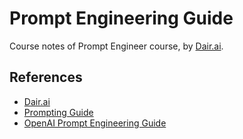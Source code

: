 # Prompt Engineering Guide

Course notes of Prompt Engineer course, by [Dair.ai](https://www.dair.ai).

## References

- [Dair.ai](https://www.dair.ai)
- [Prompting Guide](https://www.promptingguide.ai/)
- [OpenAI Prompt Engineering Guide](https://platform.openai.com/docs/guides/prompt-engineering/six-strategies-for-getting-better-results)